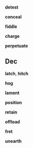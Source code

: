 
**detest**

**conceal** 

**fiddle**

**charge** 

**perpetuate**


## Dec 

**latch**, **hitch**

**hog**

**lament**

**position** 

**retain** 

**offload**

**fret**

**unearth**


